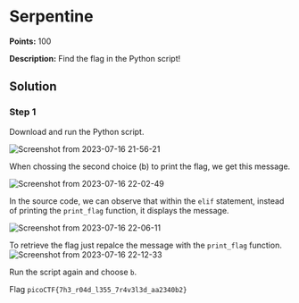# Serpentine


**Points:** 100

**Description:** Find the flag in the Python script!


## Solution 

### Step 1

Download and run the Python script. 

![Screenshot from 2023-07-16 21-56-21](https://github.com/HelsNetwork/CTF-writeups/assets/87879515/2558a8f2-c2e8-4ef9-8bb6-c4c64fe27d1d)

When chossing the second choice (b) to print the flag, we get this message. 

![Screenshot from 2023-07-16 22-02-49](https://github.com/HelsNetwork/CTF-writeups/assets/87879515/ba4becce-fa14-4459-81b8-349e51e9851d)

In the source code, we can observe that within the `elif` statement, instead of printing the `print_flag` function, it displays the message.

![Screenshot from 2023-07-16 22-06-11](https://github.com/HelsNetwork/CTF-writeups/assets/87879515/13ac5ed4-cd7f-4be4-8c35-1a0c54e3b45f)

To retrieve the flag just repalce the message with the `print_flag` function.
![Screenshot from 2023-07-16 22-12-33](https://github.com/HelsNetwork/CTF-writeups/assets/87879515/8325b6d2-ed5a-4334-ac09-681359c22042)

Run the script again and choose `b`.

Flag 
`picoCTF{7h3_r04d_l355_7r4v3l3d_aa2340b2}`
